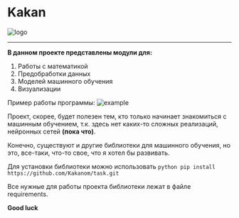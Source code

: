 # Kakan

![logo](https://github.com/Kakanom/task/blob/main/Kakan.ico)

---

**В данном проекте представлены модули для:**
 
1. Работы с математикой
2. Предобработки данных
3. Моделей машинного обучения
4. Визуализации

Пример работы программы:
    ![example](https://github.com/Kakanom/task/blob/main/example.png)

Проект, скорее, будет полезен тем, кто только начинает знакомиться с машинным обучением,
т.к. здесь нет каких-то сложных реализаций, нейронных сетей **(пока что)**.

Конечно, существуют и другие библиотеки для машинного обучения,
но это, все-таки, что-то свое, что я хотел бы развивать.

Для установки библиотеки можно использовать
    ```python
        pip install https://github.com/Kakanom/task.git
    ```

Все нужные для работы проекта библиотеки лежат в файле requirements.

**Good luck**
